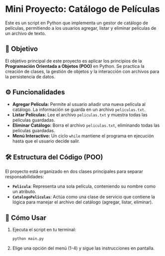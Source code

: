 # Mini Proyecto: Catálogo de Películas

Este es un script en Python que implementa un gestor de catálogo de películas, permitiendo a los usuarios agregar, listar y eliminar películas de un archivo de texto.

## 🎯 Objetivo

El objetivo principal de este proyecto es aplicar los principios de la **Programación Orientada a Objetos (POO)** en Python. Se practica la creación de clases, la gestión de objetos y la interacción con archivos para la persistencia de datos.

## ⚙️ Funcionalidades

-   **Agregar Película:** Permite al usuario añadir una nueva película al catálogo. La información se guarda en un archivo `peliculas.txt`.
-   **Listar Películas:** Lee el archivo `peliculas.txt` y muestra todas las películas guardadas.
-   **Eliminar Catálogo:** Borra el archivo `peliculas.txt`, eliminando todas las películas guardadas.
-   **Menú Interactivo:** Un ciclo `while` mantiene el programa en ejecución hasta que el usuario decide salir.

## 🛠️ Estructura del Código (POO)

El proyecto está organizado en dos clases principales para separar responsabilidades:
-   **`Pelicula`**: Representa una sola película, conteniendo su nombre como un atributo.
-   **`CatalogoPeliculas`**: Actúa como una clase de servicio que contiene la lógica para manejar el archivo del catálogo (agregar, listar, eliminar).

## 🚀 Cómo Usar

1.  Ejecuta el script en tu terminal:
    ```bash
    python main.py
    ```
2.  Elige una opción del menú (1-4) y sigue las instrucciones en pantalla.